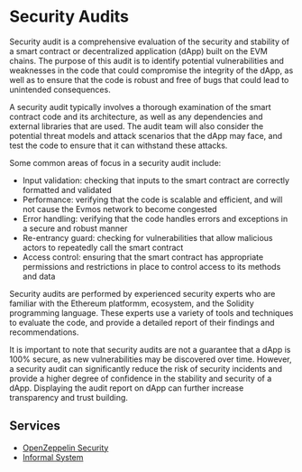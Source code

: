 # Security Audits

Security audit is a comprehensive evaluation of the security and stability of a smart contract or decentralized
application (dApp) built on the EVM chains. The purpose of this audit is to identify potential vulnerabilities and
weaknesses in the code that could compromise the integrity of the dApp, as well as to ensure that the code is robust and
 free of bugs that could lead to unintended consequences.

A security audit typically involves a thorough examination of the smart contract code and its architecture, as well as
 any dependencies and external libraries that are used. The audit team will also consider the potential threat models
  and attack scenarios that the dApp may face, and test the code to ensure that it can withstand these attacks.

Some common areas of focus in a security audit include:

- Input validation: checking that inputs to the smart contract are correctly formatted and validated
- Performance: verifying that the code is scalable and efficient, and will not cause the Evmos network to become congested
- Error handling: verifying that the code handles errors and exceptions in a secure and robust manner
- Re-entrancy guard: checking for vulnerabilities that allow malicious actors to repeatedly call the smart contract
- Access control: ensuring that the smart contract has appropriate permissions and restrictions in place to control
access to its methods and data

Security audits are performed by experienced security experts who are familiar with the Ethereum platformm, ecosystem, and the Solidity programming language. These experts use a variety of tools and techniques to evaluate the code, and provide a detailed report of their findings and recommendations.

It is important to note that security audits are not a guarantee that a dApp is 100% secure, as new vulnerabilities may be discovered over time. However, a security audit can significantly reduce the risk of security incidents and provide a higher degree of confidence in the stability and security of a dApp. Displaying the audit report on dApp can further increase transparency and trust building.

## Services

<!--  TODO: need to add to this section more -->

- [OpenZeppelin Security](https://www.openzeppelin.com/security-audits)
- [Informal System](https://informal.systems/services/security-audits)
